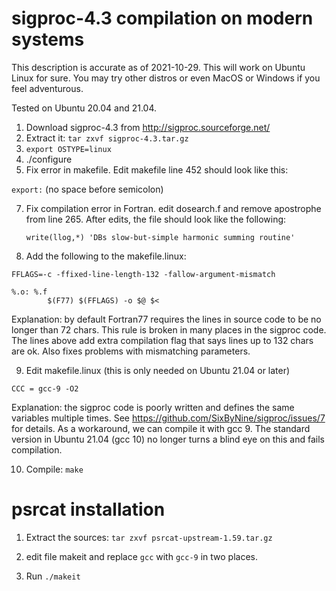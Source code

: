 # sigproc-4.3 compilation on modern systems

This description is accurate as of 2021-10-29. This will work on Ubuntu Linux for sure. You may try other distros or even MacOS or Windows if you feel adventurous.
 
Tested on Ubuntu 20.04 and 21.04.

1. Download sigproc-4.3 from http://sigproc.sourceforge.net/
2. Extract it: `tar zxvf sigproc-4.3.tar.gz`
4. `export OSTYPE=linux`
5. ./configure
6. Fix error in makefile. Edit makefile line 452 should look like this:

```export:``` (no space before semicolon)

7. Fix compilation error in Fortran. edit dosearch.f and remove apostrophe from line 265. After edits, the file should look like the following:

   ```write(llog,*) 'DBs slow-but-simple harmonic summing routine'```
   
8. Add the following to the makefile.linux:

```
FFLAGS=-c -ffixed-line-length-132 -fallow-argument-mismatch

%.o: %.f
		$(F77) $(FFLAGS) -o $@ $<
```

Explanation: by default Fortran77 requires the lines in source code to be no longer than 72 chars. This rule is broken in many places in the sigproc code.
The lines above add extra compilation flag that says lines up to 132 chars are ok. Also fixes problems with mismatching parameters.

9. Edit makefile.linux (this is only needed on Ubuntu 21.04 or later)

```CCC = gcc-9 -O2```

Explanation: the sigproc code is poorly written and defines the same variables multiple times. See https://github.com/SixByNine/sigproc/issues/7 for details. As a workaround, we can compile it with gcc 9. The standard version in Ubuntu 21.04 (gcc 10) no longer turns a blind eye on this and fails compilation.

10. Compile: `make`

# psrcat installation

1. Extract the sources: `tar zxvf psrcat-upstream-1.59.tar.gz`

2. edit file makeit and replace `gcc` with `gcc-9` in two places.

3. Run `./makeit`
